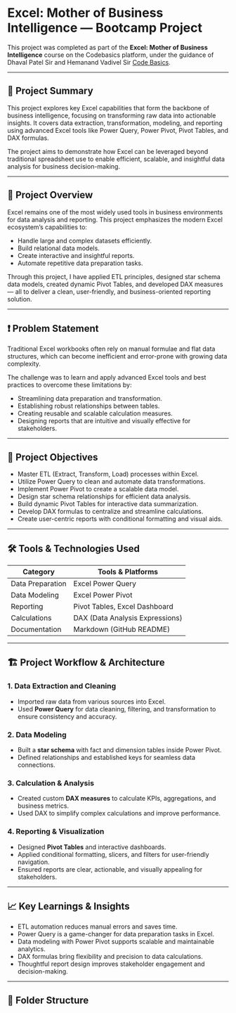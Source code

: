 # Excel: Mother of Business Intelligence — Bootcamp Project

This project was completed as part of the **Excel: Mother of Business Intelligence** course on the Codebasics platform, under the guidance of Dhaval Patel Sir and Hemanand Vadivel Sir [Code Basics](https://codebasics.io).

---

## 🎯 Project Summary

This project explores key Excel capabilities that form the backbone of business intelligence, focusing on transforming raw data into actionable insights. It covers data extraction, transformation, modeling, and reporting using advanced Excel tools like Power Query, Power Pivot, Pivot Tables, and DAX formulas.

The project aims to demonstrate how Excel can be leveraged beyond traditional spreadsheet use to enable efficient, scalable, and insightful data analysis for business decision-making.

---

## 📁 Project Overview

Excel remains one of the most widely used tools in business environments for data analysis and reporting. This project emphasizes the modern Excel ecosystem’s capabilities to:

- Handle large and complex datasets efficiently.
- Build relational data models.
- Create interactive and insightful reports.
- Automate repetitive data preparation tasks.

Through this project, I have applied ETL principles, designed star schema data models, created dynamic Pivot Tables, and developed DAX measures — all to deliver a clean, user-friendly, and business-oriented reporting solution.

---

## ❗ Problem Statement

Traditional Excel workbooks often rely on manual formulae and flat data structures, which can become inefficient and error-prone with growing data complexity.

The challenge was to learn and apply advanced Excel tools and best practices to overcome these limitations by:

- Streamlining data preparation and transformation.
- Establishing robust relationships between tables.
- Creating reusable and scalable calculation measures.
- Designing reports that are intuitive and visually effective for stakeholders.

---

## 🎯 Project Objectives

- Master ETL (Extract, Transform, Load) processes within Excel.
- Utilize Power Query to clean and automate data transformations.
- Implement Power Pivot to create a scalable data model.
- Design star schema relationships for efficient data analysis.
- Build dynamic Pivot Tables for interactive data summarization.
- Develop DAX formulas to centralize and streamline calculations.
- Create user-centric reports with conditional formatting and visual aids.

---

## 🛠️ Tools & Technologies Used

| Category           | Tools & Platforms                |
|--------------------|--------------------------------|
| Data Preparation   | Excel Power Query               |
| Data Modeling      | Excel Power Pivot               |
| Reporting          | Pivot Tables, Excel Dashboard   |
| Calculations       | DAX (Data Analysis Expressions) |
| Documentation      | Markdown (GitHub README)         |

---

## 🏗️ Project Workflow & Architecture

### 1. Data Extraction and Cleaning  
- Imported raw data from various sources into Excel.  
- Used **Power Query** for data cleaning, filtering, and transformation to ensure consistency and accuracy.

### 2. Data Modeling  
- Built a **star schema** with fact and dimension tables inside Power Pivot.  
- Defined relationships and established keys for seamless data connections.

### 3. Calculation & Analysis  
- Created custom **DAX measures** to calculate KPIs, aggregations, and business metrics.  
- Used DAX to simplify complex calculations and improve performance.

### 4. Reporting & Visualization  
- Designed **Pivot Tables** and interactive dashboards.  
- Applied conditional formatting, slicers, and filters for user-friendly navigation.  
- Ensured reports are clear, actionable, and visually appealing for stakeholders.

---

## 📈 Key Learnings & Insights

- ETL automation reduces manual errors and saves time.  
- Power Query is a game-changer for data preparation tasks in Excel.  
- Data modeling with Power Pivot supports scalable and maintainable analytics.  
- DAX formulas bring flexibility and precision to data calculations.  
- Thoughtful report design improves stakeholder engagement and decision-making.

---

## 📂 Folder Structure


